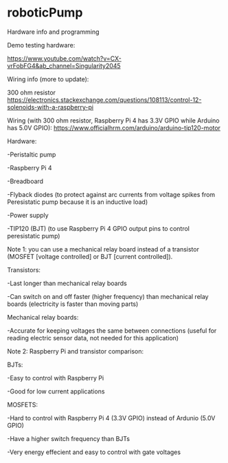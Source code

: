 # roboticPump
Hardware info and programming 

Demo testing hardware:

https://www.youtube.com/watch?v=CX-vrFobFG4&ab_channel=Singularity2045

Wiring info (more to update):

300 ohm resistor 
https://electronics.stackexchange.com/questions/108113/control-12-solenoids-with-a-raspberry-pi

Wiring (with 300 ohm resistor, Raspberry Pi 4 has 3.3V GPIO while Arduino has 5.0V GPIO): 
https://www.officialhrm.com/arduino/arduino-tip120-motor

Hardware:

-Peristaltic pump

-Raspberry Pi 4

-Breadboard

-Flyback diodes (to protect against arc currents from voltage spikes from Peresistatic pump because it is an inductive load)

-Power supply 

-TIP120 (BJT) (to use Raspberry Pi 4 GPIO output pins to control peresistatic pump)

Note 1: you can use a mechanical relay board instead of a transistor (MOSFET [voltage controlled] or BJT [current controlled]).

Transistors:

-Last longer than mechanical relay boards

-Can switch on and off faster (higher frequency) than mechanical relay boards (electricity is faster than moving parts)

Mechanical relay boards:

-Accurate for keeping voltages the same between connections (useful for reading electric sensor data, not needed for this application)

Note 2: Raspberry Pi and transistor comparison:

BJTs: 

-Easy to control with Raspberry Pi 

-Good for low current applications

MOSFETS:

-Hard to control with Raspberry Pi 4 (3.3V GPIO) instead of Ardunio (5.0V GPIO)

-Have a higher switch frequency than BJTs

-Very energy effecient and easy to control with gate voltages


